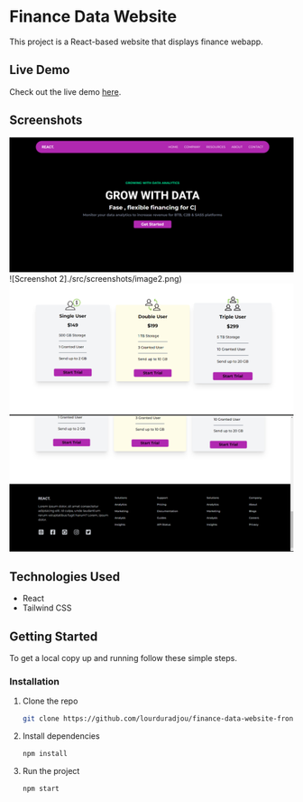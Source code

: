 # Finance Data Website

This project is a React-based website that displays finance webapp.

## Live Demo

Check out the live demo <a href="https://lourduradjou.github.io/finance-data-website-frontend-react/" target="_blank">here</a>.

## Screenshots

![Screenshot 1](./src/screenshots/image1.png)
![Screenshot 2]./src/screenshots/image2.png)
![Screenshot 3](./src/screenshots/image3.png)
![Screenshot 4](./src/screenshots/image4.png)

## Technologies Used

- React
- Tailwind CSS

## Getting Started

To get a local copy up and running follow these simple steps.

### Installation

1. Clone the repo
   ```sh
   git clone https://github.com/lourduradjou/finance-data-website-frontend-react.git
   
2. Install dependencies
   ```sh
   npm install
   
3. Run the project
   ```sh
   npm start

